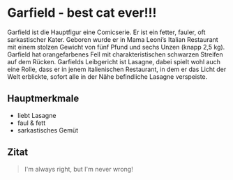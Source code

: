 # Garfield - best cat ever!!!
Garfield ist die Hauptfigur eine Comicserie. Er ist ein fetter, fauler, oft sarkastischer Kater. 
Geboren wurde er in Mama Leoni’s Italian Restaurant mit einem stolzen Gewicht von fünf Pfund und sechs Unzen (knapp 2,5 kg). 
Garfield hat orangefarbenes Fell mit charakteristischen schwarzen Streifen auf dem Rücken. Garfields Leibgericht ist Lasagne, dabei spielt wohl auch eine Rolle, dass er in jenem italienischen Restaurant, in dem er das Licht der Welt erblickte, sofort alle in der Nähe befindliche Lasagne verspeiste.

## Hauptmerkmale
* liebt Lasagne
* faul & fett
* sarkastisches Gemüt

## Zitat
> I'm always right, but I'm never wrong!